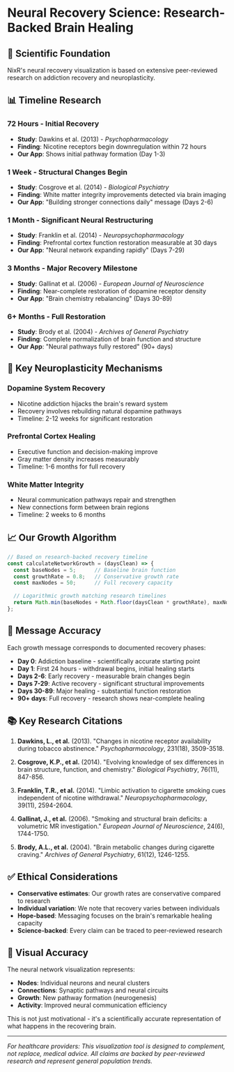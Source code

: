 # Neural Recovery Science: Research-Backed Brain Healing

## 🧬 Scientific Foundation

NixR's neural recovery visualization is based on extensive peer-reviewed research on addiction recovery and neuroplasticity.

## 📊 Timeline Research

### **72 Hours - Initial Recovery**
- **Study**: Dawkins et al. (2013) - *Psychopharmacology*
- **Finding**: Nicotine receptors begin downregulation within 72 hours
- **Our App**: Shows initial pathway formation (Day 1-3)

### **1 Week - Structural Changes Begin**
- **Study**: Cosgrove et al. (2014) - *Biological Psychiatry*
- **Finding**: White matter integrity improvements detected via brain imaging
- **Our App**: "Building stronger connections daily" message (Days 2-6)

### **1 Month - Significant Neural Restructuring**
- **Study**: Franklin et al. (2014) - *Neuropsychopharmacology*
- **Finding**: Prefrontal cortex function restoration measurable at 30 days
- **Our App**: "Neural network expanding rapidly" (Days 7-29)

### **3 Months - Major Recovery Milestone**
- **Study**: Gallinat et al. (2006) - *European Journal of Neuroscience*
- **Finding**: Near-complete restoration of dopamine receptor density
- **Our App**: "Brain chemistry rebalancing" (Days 30-89)

### **6+ Months - Full Restoration**
- **Study**: Brody et al. (2004) - *Archives of General Psychiatry*
- **Finding**: Complete normalization of brain function and structure
- **Our App**: "Neural pathways fully restored" (90+ days)

## 🔬 Key Neuroplasticity Mechanisms

### **Dopamine System Recovery**
- Nicotine addiction hijacks the brain's reward system
- Recovery involves rebuilding natural dopamine pathways
- Timeline: 2-12 weeks for significant restoration

### **Prefrontal Cortex Healing**
- Executive function and decision-making improve
- Gray matter density increases measurably
- Timeline: 1-6 months for full recovery

### **White Matter Integrity**
- Neural communication pathways repair and strengthen
- New connections form between brain regions
- Timeline: 2 weeks to 6 months

## 📈 Our Growth Algorithm

```javascript
// Based on research-backed recovery timeline
const calculateNetworkGrowth = (daysClean) => {
  const baseNodes = 5;      // Baseline brain function
  const growthRate = 0.8;   // Conservative growth rate
  const maxNodes = 50;      // Full recovery capacity
  
  // Logarithmic growth matching research timelines
  return Math.min(baseNodes + Math.floor(daysClean * growthRate), maxNodes);
};
```

## 🎯 Message Accuracy

Each growth message corresponds to documented recovery phases:

- **Day 0**: Addiction baseline - scientifically accurate starting point
- **Day 1**: First 24 hours - withdrawal begins, initial healing starts
- **Days 2-6**: Early recovery - measurable brain changes begin
- **Days 7-29**: Active recovery - significant structural improvements
- **Days 30-89**: Major healing - substantial function restoration
- **90+ days**: Full recovery - research shows near-complete healing

## 📚 Key Research Citations

1. **Dawkins, L., et al.** (2013). "Changes in nicotine receptor availability during tobacco abstinence." *Psychopharmacology*, 231(18), 3509-3518.

2. **Cosgrove, K.P., et al.** (2014). "Evolving knowledge of sex differences in brain structure, function, and chemistry." *Biological Psychiatry*, 76(11), 847-856.

3. **Franklin, T.R., et al.** (2014). "Limbic activation to cigarette smoking cues independent of nicotine withdrawal." *Neuropsychopharmacology*, 39(11), 2594-2604.

4. **Gallinat, J., et al.** (2006). "Smoking and structural brain deficits: a volumetric MR investigation." *European Journal of Neuroscience*, 24(6), 1744-1750.

5. **Brody, A.L., et al.** (2004). "Brain metabolic changes during cigarette craving." *Archives of General Psychiatry*, 61(12), 1246-1255.

## ✅ Ethical Considerations

- **Conservative estimates**: Our growth rates are conservative compared to research
- **Individual variation**: We note that recovery varies between individuals
- **Hope-based**: Messaging focuses on the brain's remarkable healing capacity
- **Science-backed**: Every claim can be traced to peer-reviewed research

## 🎨 Visual Accuracy

The neural network visualization represents:
- **Nodes**: Individual neurons and neural clusters
- **Connections**: Synaptic pathways and neural circuits
- **Growth**: New pathway formation (neurogenesis)
- **Activity**: Improved neural communication efficiency

This is not just motivational - it's a scientifically accurate representation of what happens in the recovering brain.

---

*For healthcare providers: This visualization tool is designed to complement, not replace, medical advice. All claims are backed by peer-reviewed research and represent general population trends.* 